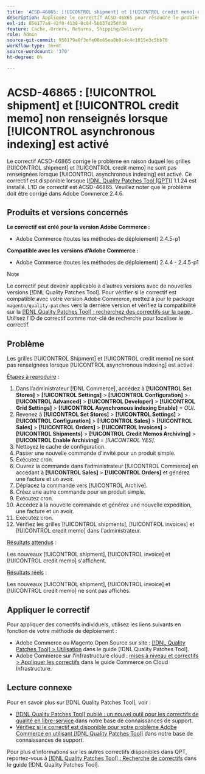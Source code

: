 ```yaml
---
title: 'ACSD-46865: [!UICONTROL shipment] et [!UICONTROL credit memo] non renseignés lorsque [!UICONTROL asynchronous indexing] est activé'
description: Appliquez le correctif ACSD-46865 pour résoudre le problème Adobe Commerce où les grilles [!UICONTROL shipment] et [!UICONTROL credit memo] ne sont pas renseignées lorsque [!UICONTROL asynchronous indexing] est activé.
exl-id: 056177a8-42f0-4138-8c04-5b037d25dfd0
feature: Cache, Orders, Returns, Shipping/Delivery
role: Admin
source-git-commit: 958179e0f3efe08e65ea8b0c4c4e1015e3c5bb76
workflow-type: tm+mt
source-wordcount: '370'
ht-degree: 0%

---
```


# ACSD-46865 : [!UICONTROL shipment] et [!UICONTROL credit memo] non renseignés lorsque [!UICONTROL asynchronous indexing] est activé

Le correctif ACSD-46865 corrige le problème en raison duquel les grilles [!UICONTROL shipment] et [!UICONTROL credit memo] ne sont pas renseignées lorsque [!UICONTROL asynchronous indexing] est activé. Ce correctif est disponible lorsque [[!DNL Quality Patches Tool (QPT)]](/help/announcements/adobe-commerce-announcements/magento-quality-patches-released-new-tool-to-self-serve-quality-patches.md) 1.1.24 est installé. L’ID de correctif est ACSD-46865. Veuillez noter que le problème doit être corrigé dans Adobe Commerce 2.4.6.

## Produits et versions concernés

**Le correctif est créé pour la version Adobe Commerce :**

* Adobe Commerce (toutes les méthodes de déploiement) 2.4.5-p1

**Compatible avec les versions d’Adobe Commerce :**

* Adobe Commerce (toutes les méthodes de déploiement) 2.4.4 - 2.4.5-p1

>[!NOTE]
>
>Le correctif peut devenir applicable à d’autres versions avec de nouvelles versions [!DNL Quality Patches Tool]. Pour vérifier si le correctif est compatible avec votre version Adobe Commerce, mettez à jour le package `magento/quality-patches` vers la dernière version et vérifiez la compatibilité sur la [[!DNL Quality Patches Tool] : recherchez des correctifs sur la page ](https://experienceleague.adobe.com/tools/commerce-quality-patches/index.html?lang=fr). Utilisez l’ID de correctif comme mot-clé de recherche pour localiser le correctif.

## Problème

Les grilles [!UICONTROL Shipment] et [!UICONTROL credit memo] ne sont pas renseignées lorsque [!UICONTROL asynchronous indexing] est activé.

<u>Étapes à reproduire</u> :

1. Dans l’administrateur [!DNL Commerce], accédez à **[!UICONTROL Set Stores]** > **[!UICONTROL Settings]** > **[!UICONTROL Configuration]** > **[!UICONTROL Advanced]** > **[!UICONTROL Developer]** > **[!UICONTROL Grid Settings]** > **[!UICONTROL Asynchronous indexing Enable]** = *OUI*.
2. Revenez à **[!UICONTROL Set Stores]** > **[!UICONTROL Settings]** > **[!UICONTROL Configuration]** > **[!UICONTROL Sales]** > **[!UICONTROL Sales]** > **[!UICONTROL Orders]** > **[!UICONTROL Invoices]** > **[!UICONTROL Shipments]** > **[!UICONTROL Credit Memos Archiving]** > **[!UICONTROL Enable Archiving]** = *[!UICONTROL YES]*.
3. Nettoyez le cache de configuration.
4. Passer une nouvelle commande d’invité pour un produit simple.
5. Exécutez cron.
6. Ouvrez la commande dans l’administrateur [!UICONTROL Commerce] en accédant à **[!UICONTROL Sales]** > **[!UICONTROL Orders]** et générez une facture et un avoir.
7. Déplacez la commande vers [!UICONTROL Archive].
8. Créez une autre commande pour un produit simple.
9. Exécutez cron.
10. Accédez à la nouvelle commande et générez une nouvelle expédition, une facture et un avoir.
11. Exécutez cron.
12. Vérifiez les grilles [!UICONTROL shipments], [!UICONTROL invoices] et [!UICONTROL credit memo] dans l&#39;administrateur.

<u>Résultats attendus</u> :

Les nouveaux [!UICONTROL shipment], [!UICONTROL invoice] et [!UICONTROL credit memo] s&#39;affichent.

<u>Résultats réels</u> :

Les nouveaux [!UICONTROL shipment], [!UICONTROL invoice] et [!UICONTROL credit memo] ne sont pas affichés.

## Appliquer le correctif

Pour appliquer des correctifs individuels, utilisez les liens suivants en fonction de votre méthode de déploiement :

* Adobe Commerce ou Magento Open Source sur site : [[!DNL Quality Patches Tool] > Utilisation](https://experienceleague.adobe.com/docs/commerce-operations/tools/quality-patches-tool/usage.html?lang=fr) dans le guide [!DNL Quality Patches Tool].
* Adobe Commerce sur l’infrastructure cloud : [mises à niveau et correctifs > Appliquer les correctifs](https://experienceleague.adobe.com/docs/commerce-cloud-service/user-guide/develop/upgrade/apply-patches.html?lang=fr) dans le guide Commerce on Cloud Infrastructure.

## Lecture connexe

Pour en savoir plus sur [!DNL Quality Patches Tool], voir :

* [[!DNL Quality Patches Tool] publié : un nouvel outil pour les correctifs de qualité en libre-service](/help/announcements/adobe-commerce-announcements/magento-quality-patches-released-new-tool-to-self-serve-quality-patches.md) dans notre base de connaissances de support.
* [Vérifiez si le correctif est disponible pour votre problème Adobe Commerce en utilisant  [!DNL Quality Patches Tool]](/help/support-tools/patches-available-in-qpt-tool/check-patch-for-magento-issue-with-magento-quality-patches.md) dans notre base de connaissances de support.

Pour plus d&#39;informations sur les autres correctifs disponibles dans QPT, reportez-vous à [[!DNL Quality Patches Tool] : Recherche de correctifs](https://experienceleague.adobe.com/tools/commerce-quality-patches/index.html?lang=fr) dans le guide [!DNL Quality Patches Tool].
